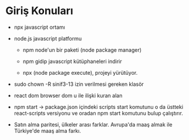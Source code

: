 # Giriş Konuları

- npx javascript ortamı

- node.js javascript platformu
    - npm node'un bir paketi (node package manager)
    - npm gidip javascript kütüphaneleri indirir

    - npx (node package execute), projeyi yürütüyor.

- sudo chown -R sinif3-13 izin verilmesi gereken klasör


- react dom browser dom u ile ilişki kuran alan
- npm start -> package.json içindeki scripts start komutunu o da üstteki react-scripts versiyonu ve oradan npm start komutunu bulup çalıştırır.

- Satın alma paritesi, ülkeler arası farklar. Avrupa'da maaş almak ile Türkiye'de maaş alma farkı.